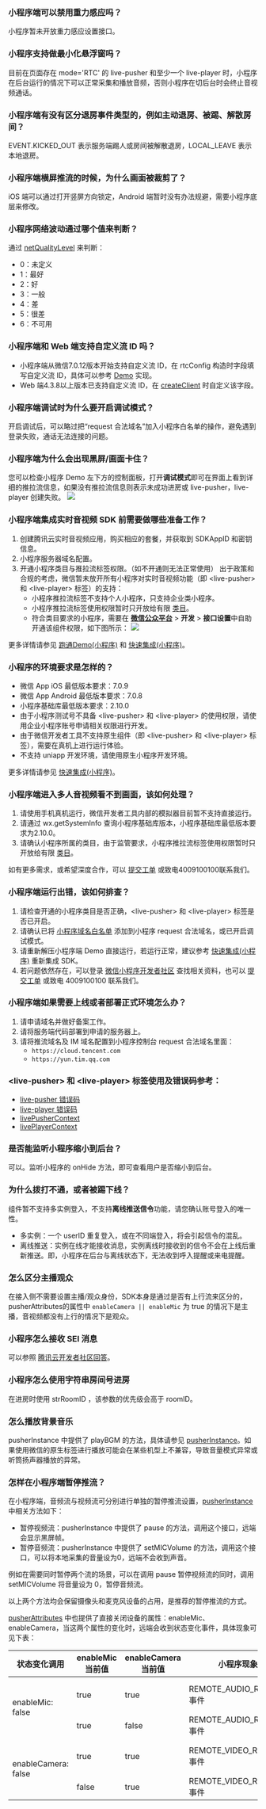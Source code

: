 [](id:que1)
###  小程序端可以禁用重力感应吗？ 
小程序暂未开放重力感应设置接口。
 
[](id:que2)
###  小程序支持做最小化悬浮窗吗？ 
目前在页面存在 mode='RTC' 的 live-pusher 和至少一个 live-player 时，小程序在后台运行的情况下可以正常采集和播放音频，否则小程序在切后台时会终止音视频通话。

[](id:que3)
###  小程序端有没有区分退房事件类型的，例如主动退房、被踢、解散房间？ 
EVENT.KICKED_OUT 表示服务端踢人或房间被解散退房，LOCAL_LEAVE 表示本地退房。

[](id:que4)
###  小程序端横屏推流的时候，为什么画面被裁剪了？
iOS 端可以通过打开竖屏方向锁定，Android 端暂时没有办法规避，需要小程序底层来修改。

[](id:que5)
###  小程序网络波动通过哪个值来判断？ 
通过 [netQualityLevel](https://developers.weixin.qq.com/miniprogram/dev/component/live-pusher.html#%E7%BD%91%E7%BB%9C%E7%8A%B6%E6%80%81%E6%95%B0%E6%8D%AE%EF%BC%88info%EF%BC%89) 来判断：
- 0：未定义
- 1：最好
- 2：好
- 3：一般
- 4：差
- 5：很差
- 6：不可用


[](id:que6)
###  小程序端和 Web 端支持自定义流 ID 吗？  
- 小程序端从微信7.0.12版本开始支持自定义流 ID，在 rtcConfig 构造时字段填写自定义流 ID，具体可以参考 [Demo](https://cloud.tencent.com/document/product/647/32399) 实现。
- Web 端4.3.8以上版本已支持自定义流 ID，在 [createClient](https://web.sdk.qcloud.com/trtc/webrtc/doc/zh-cn/TRTC.html#.createClient) 时自定义该字段。

[](id:que7)
###  小程序端调试时为什么要开启调试模式？
开启调试后，可以略过把“request 合法域名”加入小程序白名单的操作，避免遇到登录失败，通话无法连接的问题。

[](id:que8)
###  小程序端为什么会出现黑屏/画面卡住？

您可以检查小程序 Demo 左下方的控制面板，打开**调试模式**即可在界面上看到详细的推拉流信息，如果没有推拉流信息则表示未成功进房或 live-pusher，live-player 创建失败。
![](https://main.qcloudimg.com/raw/b370373d41217c2c0efca37ab87cc94a.jpg)


[](id:que9)
###  小程序端集成实时音视频 SDK 前需要做哪些准备工作？

1. 创建腾讯云实时音视频应用，购买相应的套餐，并获取到 SDKAppID 和密钥信息。
2. 小程序服务器域名配置。
3. 开通小程序类目与推拉流标签权限。（如不开通则无法正常使用）
   出于政策和合规的考虑，微信暂未放开所有小程序对实时音视频功能（即 &lt;live-pusher&gt; 和 &lt;live-player&gt; 标签）的支持：
   - 小程序推拉流标签不支持个人小程序，只支持企业类小程序。
   - 小程序推拉流标签使用权限暂时只开放给有限 [类目](https://developers.weixin.qq.com/miniprogram/dev/component/live-pusher.html)。
   - 符合类目要求的小程序，需要在 **[微信公众平台](https://mp.weixin.qq.com)** > **开发** > **接口设置**中自助开通该组件权限，如下图所示：
     ![](https://main.qcloudimg.com/raw/dc6d3c9102bd81443cb27b9810c8e981.png)

更多详情请参见 [跑通Demo(小程序)](https://cloud.tencent.com/document/product/647/32399) 和 [快速集成(小程序)](https://cloud.tencent.com/document/product/647/32183)。



[](id:que10)
###  小程序的环境要求是怎样的？  

- 微信 App iOS 最低版本要求：7.0.9
- 微信 App Android 最低版本要求：7.0.8
- 小程序基础库最低版本要求：2.10.0
- 由于小程序测试号不具备 &lt;live-pusher&gt; 和 &lt;live-player&gt; 的使用权限，请使用企业小程序账号申请相关权限进行开发。
- 由于微信开发者工具不支持原生组件（即 &lt;live-pusher&gt; 和 &lt;live-player&gt; 标签），需要在真机上进行运行体验。
- 不支持 uniapp 开发环境，请使用原生小程序开发环境。

更多详情请参见 [快速集成(小程序)](https://cloud.tencent.com/document/product/647/32183#.E7.8E.AF.E5.A2.83.E8.A6.81.E6.B1.82)。

[](id:que11)
###  小程序端进入多人音视频看不到画面，该如何处理？
1. 请使用手机真机运行，微信开发者工具内部的模拟器目前暂不支持直接运行。
2. 请通过 wx.getSystemInfo 查询小程序基础库版本，小程序基础库最低版本要求为2.10.0。
3. 请确认小程序所属的类目，由于监管要求，小程序推拉流标签使用权限暂时只开放给有限 [类目](https://developers.weixin.qq.com/miniprogram/dev/component/live-pusher.html)。

如有更多需求，或希望深度合作，可以 [提交工单](https://console.cloud.tencent.com/workorder/category) 或致电4009100100联系我们。

[](id:que12)
###  小程序端运行出错，该如何排查？

1. 请检查开通的小程序类目是否正确，&lt;live-pusher&gt; 和 &lt;live-player&gt; 标签是否已开启。
2. 请确认已将 [小程序域名白名单](https://cloud.tencent.com/document/product/647/34399#.E5.BE.AE.E4.BF.A1.E5.B0.8F.E7.A8.8B.E5.BA.8F.E9.9C.80.E8.A6.81.E9.85.8D.E7.BD.AE.E5.93.AA.E4.BA.9B.E5.9F.9F.E5.90.8D.E4.B8.BA.E7.99.BD.E5.90.8D.E5.8D.95.EF.BC.9F) 添加到小程序 request 合法域名，或已开启调试模式。
3. 请重新解压小程序端 Demo 直接运行，若运行正常，建议参考 [快速集成(小程序)](https://cloud.tencent.com/document/product/647/32183) 重新集成 SDK。
4. 若问题依然存在，可以登录 [微信小程序开发者社区](https://developers.weixin.qq.com/community/develop/question) 查找相关资料，也可以 [提交工单](https://console.cloud.tencent.com/workorder/category) 或致电 4009100100 联系我们。


[](id:que13)
###  小程序端如果需要上线或者部署正式环境怎么办？
1. 请申请域名并做好备案工作。
2. 请将服务端代码部署到申请的服务器上。
3. 请将推流域名及 IM 域名配置到小程序控制台 request 合法域名里面：
   - `https://cloud.tencent.com`
   - `https://yun.tim.qq.com`

[](id:que14)
###  &lt;live-pusher&gt; 和 &lt;live-player&gt; 标签使用及错误码参考：
-  [live-pusher 错误码](https://mp.weixin.qq.com/debug/wxadoc/dev/component/live-pusher.html) 
-  [live-player 错误码](https://mp.weixin.qq.com/debug/wxadoc/dev/component/live-player.html) 
- [livePusherContext](https://developers.weixin.qq.com/miniprogram/dev/api/media/live/LivePusherContext.html)
- [livePlayerContext](https://developers.weixin.qq.com/miniprogram/dev/api/media/live/LivePlayerContext.html)


[](id:que15)
###  是否能监听小程序缩小到后台？
可以。监听小程序的 onHide 方法，即可查看用户是否缩小到后台。

[](id:que16)
### 为什么拨打不通，或者被踢下线？
组件暂不支持多实例登入，不支持**离线推送信令**功能，请您确认账号登入的唯一性。

- 多实例：一个 userID 重复登入，或在不同端登入，将会引起信令的混乱。 
- 离线推送：实例在线才能接收消息，实例离线时接收到的信令不会在上线后重新推送。即，小程序在后台与离线状态下，无法收到呼入提醒或来电提醒。

[](id:que17)
###  怎么区分主播观众
在接入侧不需要设置主播/观众身份，SDK本身是通过是否有上行流来区分的，pusherAttributes的属性中 `enableCamera || enableMic` 为 true 的情况下是主播，音视频都没有上行的情况下是观众。

[](id:que18)
### 小程序怎么接收 SEI 消息
可以参照 [腾讯云开发者社区回答](https://cloud.tencent.com/developer/article/1852462)。 

[](id:que19)
### 小程序怎么使用字符串房间号进房
在进房时使用 strRoomID ，该参数的优先级会高于 roomID。

[](id:que20)
### 怎么播放背景音乐
pusherInstance 中提供了 playBGM 的方法，具体请参见 [pusherInstance](https://cloud.tencent.com/document/product/647/17018#pusherinstance)。如果使用微信的原生标签进行播放可能会在某些机型上不兼容，导致音量模式异常或听筒扬声器播放的异常。

[](id:que21)
### 怎样在小程序端暂停推流？

在小程序端，音频流与视频流可分别进行单独的暂停推流设置，[pusherInstance](https://cloud.tencent.com/document/product/647/17018#pusherinstance) 中相关方法如下：

- 暂停视频流：pusherInstance 中提供了 pause 的方法，调用这个接口，远端会显示黑屏帧。
- 暂停音频流：pusherInstance 中提供了 setMICVolume 的方法，调用这个接口，可以将本地采集的音量设为0，远端不会收到声音。

例如在需要同时暂停两个流的场景，可以在调用 pause 暂停视频流的同时，调用 setMICVolume 将音量设为 0，暂停音频流。

以上两个方法均会保留摄像头和麦克风设备的占用，是推荐的暂停推流的方式。

[pusherAttributes](https://cloud.tencent.com/document/product/647/17018#pusherAttributes) 中也提供了直接关闭设备的属性：enableMic、enableCamera，当这两个属性的变化时，远端会收到状态变化事件，具体现象可见下表：

<table>
<thead>
<tr>
<th>状态变化调用</th>
<th>enableMic 当前值</th>
<th>enableCamera 当前值</th>
<th>小程序现象</th>
<th>web端现象</th>
</tr>
</thead>
<tbody><tr>
<td rowspan=2>enableMic: false</td>
<td>true</td>
<td>true</td>
<td>REMOTE_AUDIO_REMOVE 事件</td>
<td>收到 PLAYER_STATE_CHANGED 中 mute audio 事件</td>
</tr>
<tr>
<td>true</td>
<td>false</td>
<td>REMOTE_AUDIO_REMOVE 事件</td>
<td>收到 stream-removed 事件</td>
</tr>
<tr>
<td rowspan=2>enableCamera: false</td>
<td>true</td>
<td>true</td>
<td>REMOTE_VIDEO_REMOVE 事件</td>
<td>收到 PLAYER_STATE_CHANGED 中 mute video 事件</td>
</tr>
<tr>
<td>false</td>
<td>true</td>
<td>REMOTE_VIDEO_REMOVE 事件</td>
<td>收到 stream-removed 事件</td>
</tr>
</tbody></table>
